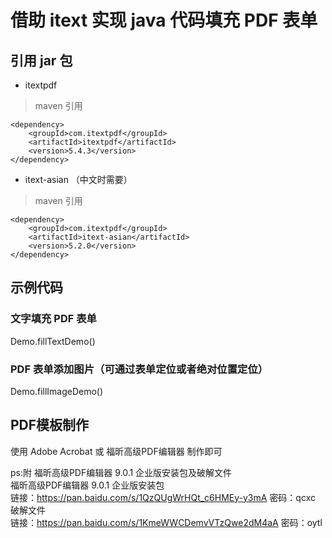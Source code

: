 # 借助 itext 实现 java 代码填充 PDF 表单

## 引用 jar 包
- itextpdf
> maven 引用
```aidl
<dependency>
    <groupId>com.itextpdf</groupId>
    <artifactId>itextpdf</artifactId>
    <version>5.4.3</version>
</dependency>
```
- itext-asian （中文时需要）
> maven 引用
```aidl
<dependency>
    <groupId>com.itextpdf</groupId>
    <artifactId>itext-asian</artifactId>
    <version>5.2.0</version>
</dependency>
```
## 示例代码
### 文字填充 PDF 表单
Demo.fillTextDemo()
### PDF 表单添加图片（可通过表单定位或者绝对位置定位）
Demo.fillImageDemo()

## PDF模板制作
使用 Adobe Acrobat 或 福昕高级PDF编辑器 制作即可

ps:附 福昕高级PDF编辑器 9.0.1 企业版安装包及破解文件       
福昕高级PDF编辑器 9.0.1 企业版安装包     
链接：https://pan.baidu.com/s/1QzQUgWrHQt_c6HMEy-y3mA 密码：qcxc      
破解文件        
链接：https://pan.baidu.com/s/1KmeWWCDemvVTzQwe2dM4aA 密码：oytl      
